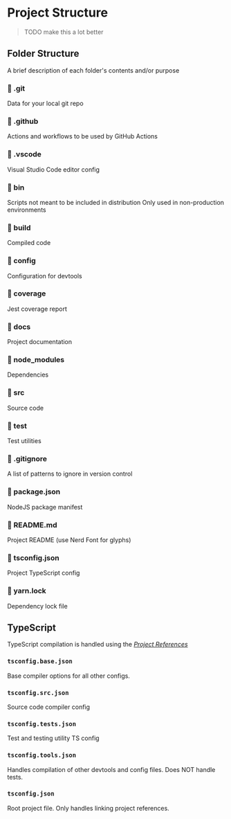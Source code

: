 # Project Structure

> TODO make this a lot better

## Folder Structure

A brief description of each folder's contents and/or purpose

###  .git

Data for your local git repo

###  .github

Actions and workflows to be used by GitHub Actions

###  .vscode

Visual Studio Code editor config

###  bin

Scripts not meant to be included in distribution
Only used in non-production environments

###  build

Compiled code

###  config

Configuration for devtools

###  coverage

Jest coverage report

###  docs

Project documentation

###  node_modules

Dependencies

###  src

Source code

###  test

Test utilities

###  .gitignore

A list of patterns to ignore in version control

###  package.json

NodeJS package manifest

###  README.md

Project README (use Nerd Font for glyphs)

###  tsconfig.json

Project TypeScript config

###  yarn.lock

Dependency lock file

## TypeScript

TypeScript compilation is handled using the [_Project References_](project-references-link)

### `tsconfig.base.json`

Base compiler options for all other configs.

### `tsconfig.src.json`

Source code compiler config

### `tsconfig.tests.json`

Test and testing utility TS config

### `tsconfig.tools.json`

Handles compilation of other devtools and config files. Does NOT handle tests.

### `tsconfig.json`

Root project file. Only handles linking project references.

[project-references-link]: https://www.typescriptlang.org/docs/handbook/project-references.html
